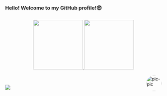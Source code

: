 ### Hello! Welcome to my GitHub profile!😎

##

<div align="center">
  <a href="https://github.com/lincolnfigueredo">
  <img height="160em" src="https://github-readme-stats.vercel.app/api?username=lincolnfigueredo&show_icons=true&theme=radical&include_all_commits=true&count_private=true"/>
  <img height="160em" src="https://github-readme-stats.vercel.app/api/top-langs/?username=lincolnfigueredo&layout=compact&langs_count=7&theme=radical"/>
</div>
<div style="display: inline_block"><br>
  <img align="right" alt="pic-pic" height="50" style="border-radius:50px;" src="https://pa1.narvii.com/6724/9e879eead027a4c3467d5eb50fa1ece709d6de58_hq.gif">
</div>
  
##
  
<div>
  <a href="https://www.linkedin.com/in/lincolnfigueredo1" target="_blank"><img src="https://img.shields.io/badge/-LinkedIn-%230077B5?style=for-the-badge&logo=linkedin&logoColor=white" target="_blank"></a>
</div>
